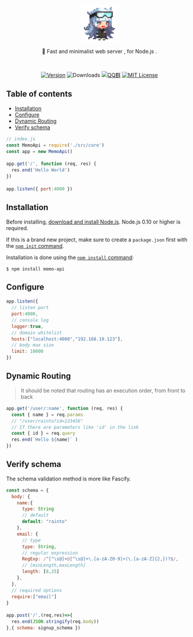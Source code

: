 <div align="center">

[<img src="./assets/logo.png" width="100" height="100" alt="Logo">](https://github.com/rainto0322)

</div>
<p align="center">🌷 Fast and minimalist web server , for Node.js .</p></br>
<p align="center">
    <a href="https://github.com/discussjs/discuss/releases/"><img src="https://img.shields.io/npm/v/discuss?color=critical&logo=npm" alt="Version"></a>
    <img src="https://img.shields.io/npm/dm/memo-api" alt="Downloads">
    <a href="https://jq.qq.com/?_wv=1027&k=lh7oS7Xt"><img src="https://img.shields.io/badge/Tim-693739563-00a4ff?logo=tencent-qq" alt="QQ群"></a>
    <a href="https://github.com/discussjs/discuss/blob/dev/LICENSE"><img src="https://img.shields.io/npm/l/discuss?color=ee5535" alt="MIT License"></a>

</p>


## Table of contents
* [Installation](#Installation)
* [Configure](#Configure)
* [Dynamic Routing](#Dynamic-Routing)
* [Verify schema](#Verify-schema)

```js
// index.js
const MemoApi = require('./src/core')
const app = new MemoApi()

app.get('/', function (req, res) {
  res.end('Hello World')
})

app.listen({ port:4000 })
```

## Installation
Before installing, [download and install Node.js](https://nodejs.org/en/download/).
Node.js 0.10 or higher is required.

If this is a brand new project, make sure to create a `package.json` first with
the [`npm init` command](https://docs.npmjs.com/creating-a-package-json-file).

Installation is done using the
[`npm install` command](https://docs.npmjs.com/getting-started/installing-npm-packages-locally):

```console
$ npm install memo-api
```

## Configure

```js
app.listen({
  // listen port
  port:4000,
  // console log
  logger:true,
  // domain whitelist
  hosts:["localhost:4000","192.168.10.123"],
  // body max size
  limit: 10000
})
```

## Dynamic Routing
> It should be noted that routing has an execution order, from front to back

```js
app.get('/user/:name', function (req, res) {
  const { name } = req.params
  // "/user/rainto?id=123456"
  // If there are parameters like 'id' in the link
  const { id } = req.query
  res.end(`Hello ${name}` )
})
```

## Verify schema
The schema validation method is more like Fascify.
```js
const schema = {
  body: {
    name:{
      type: String
      // default
      default: "rainto"
    },
    email: {
      // type
      type: String,
      // regular expression
      RegExp: /^[^\s@]+@[^\s@]+\.[a-zA-Z0-9]+(\.[a-zA-Z]{2,})?$/,
      // [minLength,maxLength]
      length: [8,25]
    },
  },
  // required options 
  require:["email"]
}

app.post('/',(req,res)=>{
  res.end(JSON.stringify(req.body))
},{ schema: signup_schema })
```
